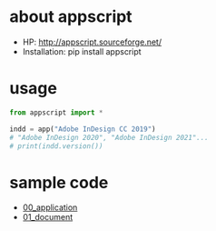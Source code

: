 # about appscript
- HP: http://appscript.sourceforge.net/
- Installation: pip install appscript
# usage
```py
from appscript import *

indd = app("Adobe InDesign CC 2019")
# "Adobe InDesign 2020", "Adobe InDesign 2021"...
# print(indd.version())
```
# sample code
- [00_application](00_application.py)
- [01_document](01_document.py)